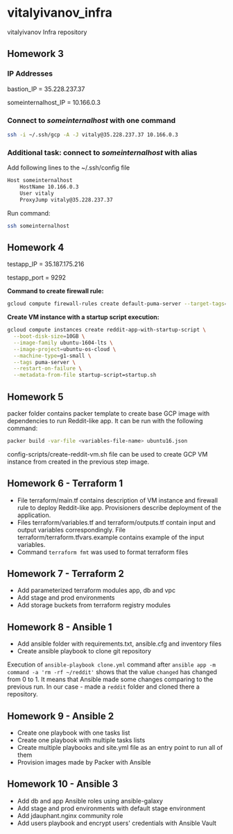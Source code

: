 # vitalyivanov_infra
vitalyivanov Infra repository

## Homework 3

### IP Addresses

bastion_IP = 35.228.237.37

someinternalhost_IP = 10.166.0.3

### Connect to <i>someinternalhost</i> with one command

```bash
ssh -i ~/.ssh/gcp -A -J vitaly@35.228.237.37 10.166.0.3
```

### Additional task: connect to <i>someinternalhost</i> with alias

Add following lines to the ~/.ssh/config file

```bash
Host someinternalhost
    HostName 10.166.0.3
    User vitaly
    ProxyJump vitaly@35.228.237.37   
```

Run command:

```bash
ssh someinternalhost
```

## Homework 4

testapp_IP = 35.187.175.216

testapp_port = 9292

<b>Command to create firewall rule:</b>
```bash
gcloud compute firewall-rules create default-puma-server --target-tags="puma-server" --source-ranges="0.0.0.0/0" --allow tcp:9292
```

<b>Create VM instance with a startup script execution:</b>
```bash
gcloud compute instances create reddit-app-with-startup-script \
  --boot-disk-size=10GB \
  --image-family ubuntu-1604-lts \
  --image-project=ubuntu-os-cloud \
  --machine-type=g1-small \
  --tags puma-server \
  --restart-on-failure \
  --metadata-from-file startup-script=startup.sh
```

## Homework 5

packer folder contains packer template to create base GCP image with dependencies to run Reddit-like app.
It can be run with the following command:
```bash
packer build -var-file <variables-file-name> ubuntu16.json
``` 
config-scripts/create-reddit-vm.sh file can be used to create GCP VM instance from created in the previous step image.

## Homework 6 - Terraform 1

- File terraform/main.tf contains description of VM instance and firewall rule to deploy Reddit-like app. 
Provisioners describe deployment of the application.
- Files terraform/variables.tf and terraform/outputs.tf contain input and output variables correspondingly.
File terraform/terraform.tfvars.example contains example of the input variables.
- Command `terraform fmt` was used to format terraform files

## Homework 7 - Terraform 2

- Add parameterized terraform modules app, db and vpc
- Add stage and prod environments 
- Add storage buckets from terraform registry modules

## Homework 8 - Ansible 1

- Add ansible folder with requirements.txt, ansible.cfg and inventory files
- Create ansible playbook to clone git repository

Execution of `ansible-playbook clone.yml` command after `ansible app -m command -a 'rm -rf ~/reddit'` shows that the value `changed` has changed from 0 to 1. It means that Ansible made some changes comparing to the previous run. In our case - made a `reddit` folder and cloned there a repository.

## Homework 9 - Ansible 2

- Create one playbook with one tasks list
- Create one playbook with multiple tasks lists
- Create multiple playbooks and site.yml file as an entry point to run all of them
- Provision images made by Packer with Ansible

## Homework 10 - Ansible 3

- Add db and app Ansible roles using ansible-galaxy
- Add stage and prod environments with default stage environment
- Add jdauphant.nginx community role
- Add users playbook and encrypt users' credentials with Ansible Vault
